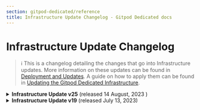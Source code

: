 ```yaml
---
section: gitpod-dedicated/reference
title: Infrastructure Update Changelog - Gitpod Dedicated docs
---
```


# Infrastructure Update Changelog

> ℹ️ This is a changelog detailing the changes that go into Infrastructure updates. More information on these updates can be found in [Deployment and Updates](/docs/gitpod-dedicated/background/deployment-updates). A guide on how to apply them can be found in [Updating the Gitpod Dedicated Infrastructure](/docs/gitpod-dedicated/guides/updating-gitpod-dedicated-infrastructure).

<details>
    <summary class="text-body text-large"><b>Infrastructure Update v25</b> (released 14 August, 2023 )</summary>

<div class="ml-2 md:ml-4">

> ❗️ This update impacts running workspaces and should not be done during working hours. **You can expect a downtime of 5 minutes** after the CloudFormation Change Set is applied as new nodes are spun up.

> ℹ️ Creating the change set can take longer than usual. Further, once the change stack is applied, the clean up step will take longer than usual - up to 40 minutes (see below for reasoning). The Gitpod instance can be used as normal during this time. Future updates will take less time again.

### How to update

-   Your Gitpod Account Manager will provide you with two CloudFormation templates (one for the infrastructure template role and one for Gitpod itself) that both need to be applied as change sets.

-   Follow the process laid out on [Updating the Gitpod Dedicated Infrastructure](/docs/gitpod-dedicated/guides/updating-gitpod-dedicated-infrastructure)

### Changelog

-   Support for custom CA certificates (important: An application release is necessary to fully roll out this feature. You can ask your Gitpod Account Manager whether your instance has received the required release)
-   Disabled scaling the instance to 0 nodes during working hours (6:00 to 22:00 local time to the instance) to speed up the workspace starts in the morning. Scale to 0 is still enabled on weekends.
-   Improvements of log groups associated with Lambda functions to reduce cost and align function names with AWS conventions. This requires all lambdas to be recreated, leading to the longer than usual clean up time mentioned above.
-   Enforce use of IMDSv2 AWS metadata endpoint for EC2 instances
-   Various bug fixes

### Expected CloudFormation Change Set

The change set being generated as part of this CF change is expected to include the following changes:

**Changes to the stack for the role used to execute the Gitpod CF template:**

![Changes in Gitpod CF Template - 10 Aug 2023](/images/docs/gitpod-dedicated/reference/infrastructure-update-changelog/10-aug-2023/changes-gitpod-cf-template.webp)

### Changes to Gitpod CF template

<a href='/images/docs/gitpod-dedicated/reference/infrastructure-update-changelog/10-aug-2023/infra-version-25-changes.json' download>infra-version-25-changes.json</a>

</div>

</details>

<details>
    <summary class="text-body text-large mt-8"><b>Infrastructure Update v19</b> (released July 13, 2023)</summary>

<div class="ml-2 md:ml-4">

### How to update

-   Follow the process laid out in [Updating the Gitpod Dedicated Infrastructure](/docs/gitpod-dedicated/guides/updating-gitpod-dedicated-infrastructure)

-   This update does not impact running workspaces and can be done during working hours.

### Changelog

-   Update to the application controller (Lambda) to improve the ordering of its operations
-   Turn off debug mode for the telemetry controller as it was logging too much
-   Turn off AZ rebalancing which was impacting the stability of some nodes and thus workspaces
-   Set workspace DNS resolvers to be local VPC resolver IP instead of public DNS lookup. This resolves networking issues in environments where public DNS lookups are blocked. This is the first of a two part roll out process, the second part is an application change.

### Expected CloudFormation Change Set

The change set being generated as part of this CF change is expected to include the following 14 changes:

![Changes in Gitpod CF Template - 10 Aug 2023](/images/docs/gitpod-dedicated/reference/infrastructure-update-changelog/13-july-2023/changes.webp)

</div>

</details>
